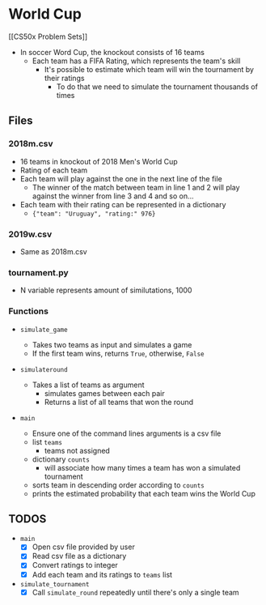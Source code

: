 # World Cup
[[CS50x Problem Sets]]

- In soccer Word Cup, the knockout consists of 16 teams
    - Each team has a FIFA Rating, which represents the team's skill
        -   It's possible to estimate which team will win the tournament by their ratings
            - To do that we need to simulate the tournament thousands of times

## Files

### 2018m.csv
- 16 teams in knockout of 2018 Men's World Cup
- Rating of each team
- Each team will play against the one in the next line of the file
    - The winner of the match between team in line 1 and 2 will play against the winner from line 3 and 4 and so on...
- Each team with their rating can be represented in a dictionary
    - `{"team": "Uruguay", "rating:" 976}`

### 2019w.csv
- Same as 2018m.csv

### tournament.py
- N variable represents amount of similutations, 1000

### Functions
- `simulate_game`
    - Takes two teams as input and simulates a game
    - If the first team wins, returns `True`, otherwise, `False`

- `simulateround`
    - Takes a list of teams as argument
        - simulates games between each pair
        - Returns a list of all teams that won the round

- `main`
    - Ensure one of the command lines arguments is a csv file
    - list `teams`
        - teams not assigned
    - dictionary `counts`
        - will associate how many times a team has won a simulated tournament
    - sorts team in descending order according to `counts`
    - prints the estimated probability that each team wins the World Cup

## TODOS
- `main`
    - [x] Open csv file provided by user
    - [x] Read csv file as a dictionary
    - [x] Convert ratings to integer
    - [x] Add each team and its ratings to `teams` list
- `simulate_tournament`
    - [x] Call `simulate_round` repeatedly until there's only a single team
